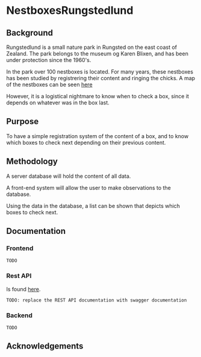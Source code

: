 # NestboxesRungstedlund

## Background

Rungstedlund is a small nature park in Rungsted on the east coast of Zealand. The park belongs to the museum og Karen Blixen, and has been under protection since the 1960's.

In the park over 100 nestboxes is located. For many years, these nestboxes has been studied by registrering their content and ringing the chicks. A map of the nestboxes can be seen [here](Fuglereservatet_redekasser.pdf)

However, it is a logistical nightmare to know when to check a box, since it depends on whatever was in the box last.

## Purpose

To have a simple registration system of the content of a box, and to know which boxes to check next depending on their previous content.

## Methodology

A server database will hold the content of all data.

A front-end system will allow the user to make observations to the database. 

Using the data in the database, a list can be shown that depicts which boxes to check next.

## Documentation

### Frontend

    TODO

### Rest API

Is found [here](./REST_API.md). 

    TODO: replace the REST API documentation with swagger documentation

### Backend

    TODO

## Acknowledgements



